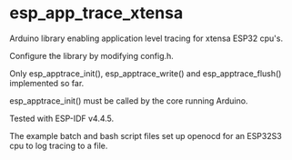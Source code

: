 # esp_app_trace_xtensa
Arduino library enabling application level tracing for xtensa ESP32 cpu's.

Configure the library by modifying config.h.

Only esp_apptrace_init(), esp_apptrace_write() and esp_apptrace_flush() implemented so far.

esp_apptrace_init() must be called by the core running Arduino.

Tested with ESP-IDF v4.4.5.

The example batch and bash script files set up openocd for an ESP32S3 cpu to log tracing to a file.